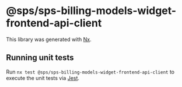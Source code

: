 # @sps/sps-billing-models-widget-frontend-api-client

This library was generated with [Nx](https://nx.dev).

## Running unit tests

Run `nx test @sps/sps-billing-models-widget-frontend-api-client` to execute the unit tests via [Jest](https://jestjs.io).
